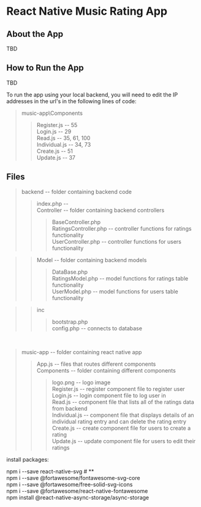 # React Native Music Rating App

## About the App 

TBD 

## How to Run the App 

TBD 

To run the app using your local backend, you will need to edit the IP addresses in the url's in the following lines of code: 

> music-app\Components 
> > Register.js -- 55 <br> 
> > Login.js -- 29 <br>
> > Read.js -- 35, 61, 100 <br>
> > Individual.js -- 34, 73 <br>
> > Create.js -- 51 <br>
> > Update.js -- 37 <br>

## Files 

> backend -- folder containing backend code <br>
> > index.php -- <br>
> > Controller -- folder containing backend controllers <br>
> > > BaseController.php <br>
> > > RatingsController.php -- controller functions for ratings functionality <br>
> > > UserController.php -- controller functions for users functionality <br>

> > Model -- folder containing backend models <br>
> > > DataBase.php <br>
> > > RatingsModel.php -- model functions for ratings table functionality <br>
> > > UserModel.php -- model functions for users table functionality  <br>

> > inc <br>
> > > bootstrap.php <br>
> > > config.php -- connects to database <br>

<br>

> music-app -- folder containing react native app <br>
> > App.js -- files that routes different components <br>
> > Components -- folder containing different components <br>
> > > logo.png -- logo image <br>
> > > Register.js -- register component file to register user <br>
> > > Login.js -- login component file to log user in <br>
> > > Read.js -- component file that lists all of the ratings data from backend <br>
> > > Individual.js -- component file that displays details of an individual rating entry and can delete the rating entry <br>
> > > Create.js -- create component file for users to create a rating <br>
> > > Update.js -- update component file for users to edit their ratings <br>

install packages: 

npm i --save react-native-svg # ** <br> 
npm i --save @fortawesome/fontawesome-svg-core <br>
npm i --save @fortawesome/free-solid-svg-icons <br>
npm i --save @fortawesome/react-native-fontawesome <br> 
npm install @react-native-async-storage/async-storage <br>

